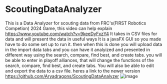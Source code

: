 # ScoutingDataAnalyzer
This is a Data Analyzer for scouting data from FRC's(FIRST Robotics Competion) 2024 Game, this video can help explain https://www.youtube.com/watch?v=9keeDyFxzY4 
It takes in CSV files for data and will present the data in useful ways 
It is a javaFX GUI so you made have to do some set up to run it.
then when this is done you will upload data in the import data tabs and you can have it analyized and presented in different way using the search, compare, find best, and create tabs. you will be able to enter in playoff alliances, that will change the functions of the search, compare, find best, and create tabs. You will also be able to edit and export the data to a csv file.
heres a link to the newer version https://github.com/Aryadragons/ScoutingDataAnalyzer
![image](https://github.com/user-attachments/assets/715130ad-a4ac-42a0-815a-99171f59c522)
